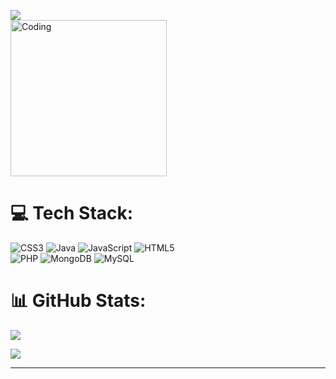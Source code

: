 [![](https://visitcount.itsvg.in/api?id=MahardhikaB&icon=0&color=0)](https://visitcount.itsvg.in)<br/>
<img alt="Coding" src="https://media.tenor.com/VtFUW-durpoAAAAC/kururin-kuru-kuru.gif" align="center" width="250">
# 💻 Tech Stack:
![CSS3](https://img.shields.io/badge/css3-%231572B6.svg?style=for-the-badge&logo=css3&logoColor=white) ![Java](https://img.shields.io/badge/java-%23ED8B00.svg?style=for-the-badge&logo=java&logoColor=white) ![JavaScript](https://img.shields.io/badge/javascript-%23323330.svg?style=for-the-badge&logo=javascript&logoColor=%23F7DF1E) ![HTML5](https://img.shields.io/badge/html5-%23E34F26.svg?style=for-the-badge&logo=html5&logoColor=white)<br/>
![PHP](https://img.shields.io/badge/php-%23777BB4.svg?style=for-the-badge&logo=php&logoColor=white) ![MongoDB](https://img.shields.io/badge/MongoDB-%234ea94b.svg?style=for-the-badge&logo=mongodb&logoColor=white) ![MySQL](https://img.shields.io/badge/mysql-%2300f.svg?style=for-the-badge&logo=mysql&logoColor=white)
# 📊 GitHub Stats:
![](https://github-readme-stats.vercel.app/api?username=MahardhikaB&theme=tokyonight&hide_border=false&include_all_commits=false&count_private=false)<br/>
<!-- ![](https://github-readme-streak-stats.herokuapp.com/?user=MahardhikaB&theme=tokyonight&hide_border=false)<br/> -->
![](https://github-readme-stats.vercel.app/api/top-langs/?username=MahardhikaB&theme=tokyonight&hide_border=false&include_all_commits=false&count_private=false&layout=compact)

---


<!-- Proudly created with GPRM ( https://gprm.itsvg.in ) -->
